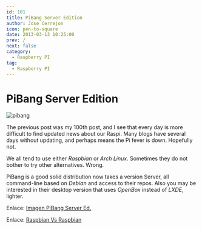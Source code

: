 ```yaml
---
id: 101
title: PiBang Server Edition
author: Jose Cerrejon
icon: pen-to-square
date: 2013-03-13 10:25:00
prev: /
next: false
category:
  - Raspberry PI
tag:
  - Raspberry PI
---
```


# PiBang Server Edition

![pibang](/images/pibang.jpg)

The previous post was my 100th post, and I see that every day is more difficult to find updated news about our Raspi. Many blogs have several days without updating, and perhaps means the Pi fever is down. Hopefully not.

We all tend to use either *Raspbian* or *Arch Linux*. Sometimes they do not bother to try other alternatives. Wrong.

PiBang is a good solid distribution now takes a version Server, all command-line based on *Debian* and access to their repos. Also you may be interested in their desktop version that uses *OpenBox* instead of *LXDE*, lighter.

Enlace: [Imagen PiBang Server Ed.](http://sourceforge.net/projects/pibang/files/pibang-server-20130312.img.zip/download)

Enlace: [Raspbian Vs Raspbian](http://pibanglinux.org/notes.html)